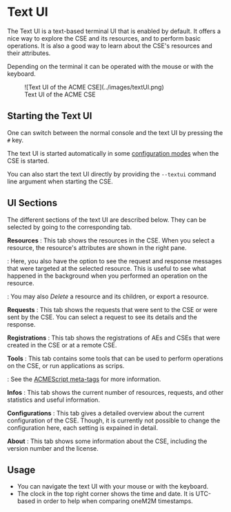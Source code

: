 # Text UI

The Text UI is a text-based terminal UI that is enabled by default. It offers a nice way to explore the CSE and its resources, and to perform basic operations. It is also a good way to learn about the CSE's resources and their attributes.

Depending on the terminal it can be operated with the mouse or with the keyboard.

<figure markdown="1">
![Text UI of the ACME CSE](../images/textUI.png)
<figcaption>Text UI of the ACME CSE</figcaption>
</figure>

## Starting the Text UI

One can switch between the normal console and the text UI by pressing the `#` key.

The text UI is started automatically in some [configuration modes](Running.md#first_setup) when the CSE is started.

You can also start the text UI directly by providing the `--textui` command line argument when starting the CSE.


## UI Sections
The different sections of the text UI are described below. They can be selected by going to the corresponding tab.

**Resources**
:	This tab shows the resources in the CSE. When you select a resource, the resource's attributes are shown in the right pane. 

:	Here, you also have the option to see the request and response messages that were targeted at the selected resource. This is useful to see what happened in the background when you performed an operation on the resource.

:	You may also *Delete* a resource and its children, or export a resource.

**Requests**
:	This tab shows the requests that were sent to the CSE or were sent by the CSE. You can select a request to see its details and the response.

**Registrations**
:	This tab shows the registrations of AEs and CSEs that were created in the CSE or at a remote CSE.

**Tools**
:	This tab contains some tools that can be used to perform operations on the CSE, or run applications as scrips. 

:	See the [ACMEScript meta-tags](ACMEScript-metatags.md#meta_tuiTool) for more information.

**Infos**
:	This tab shows the current number of resources, requests, and other statistics and useful information.

**Configurations**
:	This tab gives a detailed overview about the current configuration of the CSE. Though, it is currently not possible to change the configuration here, each setting is expained in detail.

**About**
:	This tab shows some information about the CSE, including the version number and the license.


## Usage
- You can navigate the text UI with your mouse or with the keyboard.
- The clock in the top right corner shows the time and date. It is UTC-based in order to help when comparing oneM2M timestamps.

